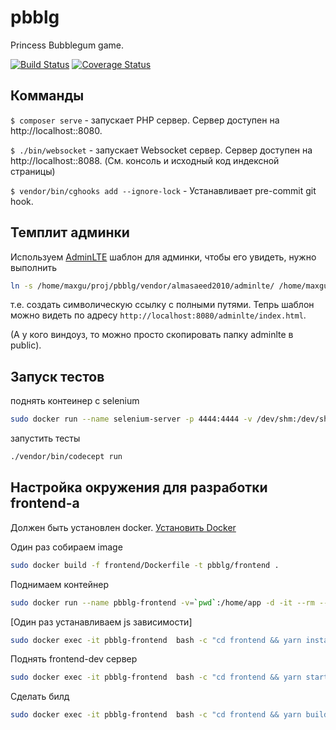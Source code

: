 # pbblg
Princess Bubblegum game.

[![Build Status](https://travis-ci.org/pbblg/pbblg.svg?branch=master)](https://travis-ci.org/pbblg/pbblg)
[![Coverage Status](https://coveralls.io/repos/github/pbblg/pbblg/badge.svg?branch=master)](https://coveralls.io/github/pbblg/pbblg?branch=master)

## Комманды
`$ composer serve` - запускает РНР сервер. Сервер доступен на http://localhost::8080.

`$ ./bin/websocket` - запускает Websocket сервер. Сервер доступен на http://localhost::8088. (См. консоль и исходный код индексной страницы)

`$ vendor/bin/cghooks add --ignore-lock` - Устанавливает pre-commit git hook.

## Темплит админки

Используем [AdminLTE](https://adminlte.io/docs/2.4/layout) шаблон для админки, чтобы его увидеть, нужно выполнить

```bash
ln -s /home/maxgu/proj/pbblg/vendor/almasaeed2010/adminlte/ /home/maxgu/proj/pbblg/public/
```

т.е. создать символическую ссылку с полными путями.
Тепрь шаблон можно видеть по адресу `http://localhost:8080/adminlte/index.html`.

(А у кого виндоуз, то можно просто скопировать папку adminlte в public). 


## Запуск тестов

поднять контеинер c selenium
```bash
sudo docker run --name selenium-server -p 4444:4444 -v /dev/shm:/dev/shm -d -it --rm --network host  selenium/standalone-chrome
```

запустить тесты
```bash
./vendor/bin/codecept run
```

## Настройка окружения для разработки frontend-а

Должен быть установлен docker. [Установить Docker](https://docs.docker.com/engine/installation/linux/docker-ce/ubuntu/#set-up-the-repository)

Один раз собираем image
```bash
sudo docker build -f frontend/Dockerfile -t pbblg/frontend .
```

Поднимаем контейнер
```bash
sudo docker run --name pbblg-frontend -v=`pwd`:/home/app -d -it --rm --network host pbblg/frontend
```

[Один раз устанавливаем js зависимости]
```bash
sudo docker exec -it pbblg-frontend  bash -c "cd frontend && yarn install"
```

Поднять frontend-dev сервер
```bash
sudo docker exec -it pbblg-frontend  bash -c "cd frontend && yarn start"
```

Сделать билд
```bash
sudo docker exec -it pbblg-frontend  bash -c "cd frontend && yarn build"
```